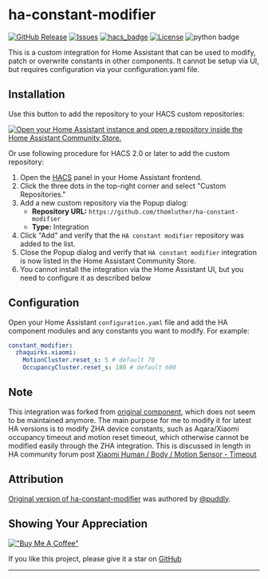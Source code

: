 # ha-constant-modifier

[![GitHub Release][releases-shield]][releases]
[![Issues][issues-shield]][issues]
[![hacs_badge](https://img.shields.io/badge/HACS-Default-41BDF5.svg?style=for-the-badge)](https://github.com/hacs/integration)
[![License][license-shield]](LICENSE)
![python badge][python-shield]

This is a custom integration for Home Assistant that can be used to modify, patch or overwrite constants in other components.
It cannot be setup via UI, but requires configuration via your configuration.yaml file.

## Installation

Use this button to add the repository to your HACS custom repositories:

[![Open your Home Assistant instance and open a repository inside the Home Assistant Community Store.][hacs-repo-badge]][hacs-install]

Or use following procedure for HACS 2.0 or later to add the custom repository:
1. Open the [HACS](https://hacs.xyz) panel in your Home Assistant frontend.
1. Click the three dots in the top-right corner and select "Custom Repositories."
1. Add a new custom repository via the Popup dialog:
   - **Repository URL:** `https://github.com/thomluther/ha-constant-modifier`
   - **Type:** Integration
1. Click "Add" and verify that the `HA constant modifier` repository was added to the list.
1. Close the Popup dialog and verify that `HA constant modifier` integration is now listed in the Home Assistant Community Store.
1. You cannot install the integration via the Home Assistant UI, but you need to configure it as described below


## Configuration

Open your Home Assistant `configuration.yaml` file and add the HA component modules and any constants you want to modify. For example:

```yaml
constant_modifier:
  zhaquirks.xiaomi:
    MotionCluster.reset_s: 5 # default 70
    OccupancyCluster.reset_s: 180 # default 600
```

## Note

This integration was forked from [original component](https://github.com/puddly/ha-constant-modifier), which does not seem to be maintained anymore. The main purpose for me to modify it for latest HA versions is to modify ZHA device constants, such as Aqara/Xiaomi occupancy timeout and motion reset timeout, which otherwise cannot be modified easily through the ZHA integration. This is discussed in length in HA community forum post [Xiaomi Human / Body / Motion Sensor - Timeout](https://community.home-assistant.io/t/xiaomi-human-body-motion-sensor-timeout/23398/481)


## Attribution

[Original version of ha-constant-modifier](https://github.com/puddly/ha-constant-modifier) was authored by [@puddly](https://github.com/puddly).


## Showing Your Appreciation

[!["Buy Me A Coffee"](https://www.buymeacoffee.com/assets/img/custom_images/orange_img.png)][buy-me-coffee]

If you like this project, please give it a star on [GitHub][ha-constant-modifier]
***

[ha-constant-modifier]: https://github.com/thomluther/ha-constant-modifier
[hacs-repo-badge]: https://my.home-assistant.io/badges/hacs_repository.svg
[hacs-install]: https://my.home-assistant.io/redirect/hacs_repository/?owner=thomluther&repository=https%3A%2F%2Fgithub.com%2Fthomluther%2Fha-constant-modifier&category=Integration
[buy-me-coffee]: https://www.buymeacoffee.com/thomasluthe
[license-shield]: https://img.shields.io/badge/Licence-MIT-orange
[license]: https://github.com/thomluther/ha-anker-solix/blob/main/LICENSE
[python-shield]: https://img.shields.io/badge/Made%20with-Python-orange
[releases]: https://github.com/thomluther/ha-constant-modifier/releases
[releases-shield]: https://img.shields.io/github/release/thomluther/ha-constant-modifier.svg?style=for-the-badge
[issues]: https://github.com/thomluther/ha-constant-modifier/issues
[issues-shield]: https://img.shields.io/github/issues/thomluther/ha-constant-modifier.svg?style=for-the-badge

